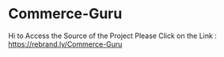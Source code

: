 # Commerce-Guru
Hi to Access the Source of the Project Please Click on the Link : 
https://rebrand.ly/Commerce-Guru

